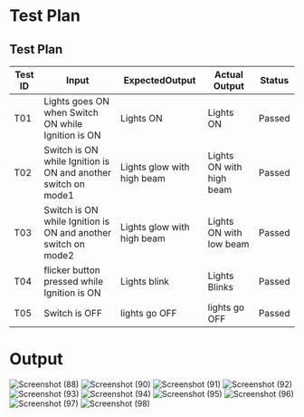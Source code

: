 # Test Plan

## Test Plan 

Test ID |Input | ExpectedOutput | Actual Output | Status 
-|-|-|-|-
T01 | Lights goes ON when Switch ON while Ignition is ON | Lights ON | Lights ON | Passed
T02 | Switch is ON while Ignition is ON and another switch on mode1|Lights glow with high beam | Lights ON with high beam| Passed
T03 | Switch is ON while Ignition is ON and another switch on mode2 | Lights glow with high beam | Lights ON with low beam| Passed
T04 |  flicker button pressed while Ignition is ON| Lights blink|  Lights Blinks | Passed
T05 | Switch is OFF| lights go OFF| lights go OFF  | Passed

# Output
![Screenshot (88)](https://user-images.githubusercontent.com/98815258/166444270-d8f50fd4-b434-4674-80fb-d9c63a1c4d06.png)
![Screenshot (90)](https://user-images.githubusercontent.com/98815258/166444404-30538d78-c065-4663-a043-c8090f7d8c4b.png)
![Screenshot (91)](https://user-images.githubusercontent.com/98815258/166444412-aa498e8e-af3f-4ac9-a874-707992131458.png)
![Screenshot (92)](https://user-images.githubusercontent.com/98815258/166444416-62b5f916-1ba2-4142-9e0b-0b716e8ce169.png)
![Screenshot (93)](https://user-images.githubusercontent.com/98815258/166444419-85b4ec99-190e-4648-ad8b-645281dba6bf.png)
![Screenshot (94)](https://user-images.githubusercontent.com/98815258/166444423-8c8a175e-d82f-4a2d-a8fb-602ca27a223d.png)
![Screenshot (95)](https://user-images.githubusercontent.com/98815258/166444430-89085646-d203-4367-ae59-66a36bfd7e3d.png)
![Screenshot (96)](https://user-images.githubusercontent.com/98815258/166444435-0a6026be-d2ba-4fb3-a784-0638216c49e2.png)
![Screenshot (97)](https://user-images.githubusercontent.com/98815258/166444442-0ae0200a-f4ef-4b32-b619-b78f33c7d7f9.png)
![Screenshot (98)](https://user-images.githubusercontent.com/98815258/166444446-69412b60-16af-4a3c-b266-1ec604c9c82c.png)
